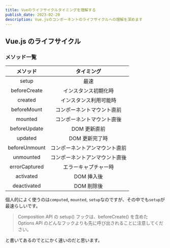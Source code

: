 ```yaml
---
title: Vueのライフサイクルタイミングを理解する
publish_date: 2023-02-20
description: Vue.jsのコンポーネントのライフサイクルへの理解を深めます
---
```


## Vue.js のライフサイクル

### メソッド一覧

|   メソッド    |           タイミング           |
| :-----------: | :----------------------------: |
|     setup     |              最速              |
| beforeCreate  |      インスタンス初期化時      |
|    created    |     インスタンス利用可能時     |
|  beforeMount  |   コンポーネントマウント直前   |
|    mounted    |   コンポーネントマウント直後   |
| beforeUpdate  |          DOM 更新直前          |
|    updated    |         DOM 更新完了時         |
| beforeUnmount | コンポーネントアンマウント直前 |
|   unmounted   | コンポーネントアンマウント直後 |
| errorCaptured |      エラーキャプチャー時      |
|   activated   |           DOM 挿入後           |
|  deactivated  |           DOM 削除後           |

個人的によく使うのは`computed`, `mounted`, `setup`なのですが、その中でも`setup`が最速らしいです。

> Composition API の setup() フックは、beforeCreate() を含めた Options API のどんなフックよりも先に呼び出されることに注意してください。

と書いてあるのでとにかく速いのだと思います。
